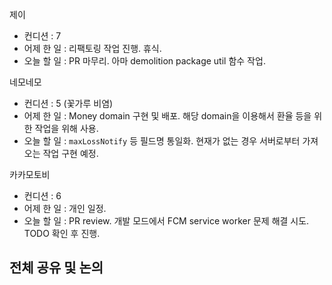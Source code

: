 
제이
- 컨디션 : 7
- 어제 한 일 : 리팩토링 작업 진행. 휴식.
- 오늘 할 일 : PR 마무리. 아마 demolition package util 함수 작업.

네모네모
- 컨디션 : 5 (꽃가루 비염)
- 어제 한 일 : Money domain 구현 및 배포. 해당 domain을 이용해서 환율 등을 위한 작업을 위해 사용.
- 오늘 할 일 : `maxLossNotify` 등 필드명 통일화. 현재가 없는 경우 서버로부터 가져오는 작업 구현 예정.

카카모토비
- 컨디션 : 6
- 어제 한 일 : 개인 일정.
- 오늘 할 일 : PR review. 개발 모드에서 FCM service worker 문제 해결 시도. TODO 확인 후 진행.

## 전체 공유 및 논의

